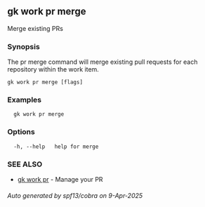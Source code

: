 ## gk work pr merge

Merge existing PRs

### Synopsis


  The pr merge command will merge existing pull requests for each repository within the work item.


```
gk work pr merge [flags]
```

### Examples

```
  gk work pr merge
```

### Options

```
  -h, --help   help for merge
```

### SEE ALSO

* [gk work pr](gk_work_pr.md)	 - Manage your PR

###### Auto generated by spf13/cobra on 9-Apr-2025
